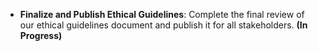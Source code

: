 - **Finalize and Publish Ethical Guidelines**: Complete the final review of our ethical guidelines document and publish it for all stakeholders. **(In Progress)**